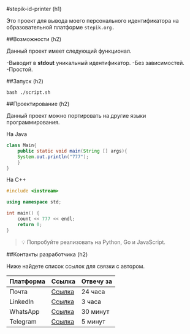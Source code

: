 #stepik-id-printer (h1)

Это проект для вывода моего персонального идентификатора на образовательной платформе ```stepik.org.```

##Возможности (h2)

Данный проект имеет следующий функционал.

-Выводит в **stdout** уникальный идентификатор.
-Без зависимостей.
-Простой.

##Запуск (h2)

```bash ./script.sh```

##Проектирование (h2)

Данный проект можно портировать на другие языки программирования.

На Java

```java
class Main{
    public static void main(String [] args){
	System.out.println("777");
    }
}
```

На С++

```cpp
#include <iostream>

using namespace std;

int main() {
    count << 777 << endl;
    return 0;
}
```

> 💡 Попробуйте реализовать на Python, Go и JavaScript.

##Контакты разработчика (h2)

Ниже найдете список ссылок для связки с автором.

| Платформа  | Ссылка  | Отвечу за  |
|------------|---------|------------|
|Почта | [Ссылка](https://www.google.com/)| 24 часа |
|Linkedln | [Ссылка](https://www.google.com/)| 3 часа |
|WhatsApp | [Ссылка](https://www.google.com/)| 30 минут |
|Telegram | [Ссылка](https://www.google.com/)| 5 минут |
